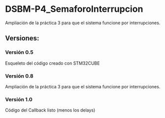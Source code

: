 # DSBM-P4_SemaforoInterrupcion
Ampliación de la práctica 3 para que el sistema funcione por interrupciones.

## Versiones:

### Versión 0.5
Esqueleto del código creado con STM32CUBE

### Versión 0.8
Ampliación de la práctica 3 para que el sistema funcione por interrupciones.

### Versión 1.0
Código del Callback listo (menos los delays)

